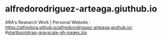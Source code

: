 # alfredorodriguez-arteaga.giuthub.io
ARA's Research Work | Personal Website : https://alfredora.github.io/alfredorodriguez-arteaga.giuthub.io/
#[startbootstrap-grayscale-gh-pages.zip](https://github.com/AlfredoRA/alfredorodriguez-arteaga.giuthub.io/files/10471756/startbootstrap-grayscale-gh-pages.zip)
